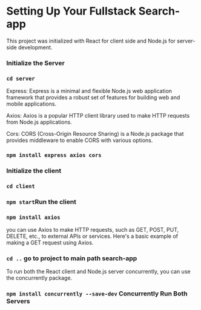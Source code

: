 # Setting Up Your Fullstack Search-app

This project was initialized with React for client side and  Node.js for server-side development.

### Initialize the Server
### `cd server`
Express: Express is a minimal and flexible Node.js web application framework that provides a robust set of features for building web and mobile applications.

Axios: Axios is a popular HTTP client library used to make HTTP requests from Node.js applications.

Cors: CORS (Cross-Origin Resource Sharing) is a Node.js package that provides middleware to enable CORS with various options.
### `npm install express axios cors`


### Initialize the client

### `cd client`

### `npm start`Run the client

### `npm install axios`
you can use Axios to make HTTP requests, such as GET, POST, PUT, DELETE, etc., to external APIs or services. Here's a basic example of making a GET request using Axios.
 
### `cd ..` go to project to main path search-app

To run both the React client and Node.js server concurrently, you can use the concurrently package.
### `npm install concurrently --save-dev` Concurrently Run Both Servers


